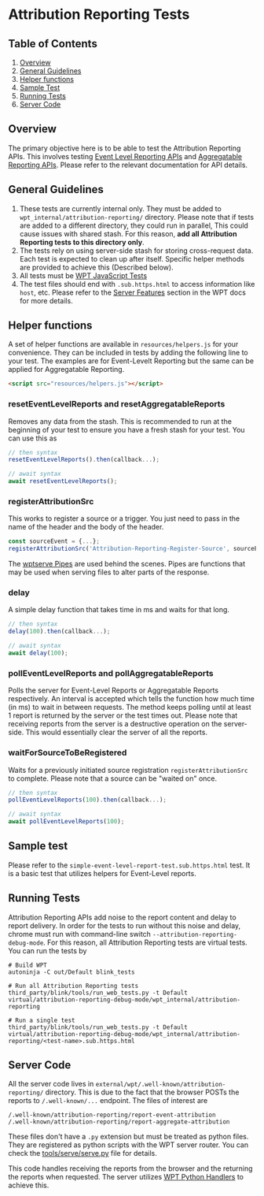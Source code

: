 # Attribution Reporting Tests

## Table of Contents

1.  [Overview](#overview)
2.  [General Guidelines](#general-guidelines)
3.  [Helper functions](#helper-functions)
4.  [Sample Test](#sample-test)
5.  [Running Tests](#running-tests)
6.  [Server Code](#server-code)

## Overview

The primary objective here is to be able to test the Attribution Reporting APIs.
This involves testing
[Event Level Reporting APIs](https://github.com/WICG/conversion-measurement-api/blob/main/EVENT.md)
and
[Aggregatable Reporting APIs](https://github.com/WICG/conversion-measurement-api/blob/main/AGGREGATE.md).
Please refer to the relevant documentation for API details.

## General Guidelines

1.  These tests are currently internal only. They must be added to
    `wpt_internal/attribution-reporting/` directory. Please note that if tests
    are added to a different directory, they could run in parallel, This could
    cause issues with shared stash. For this reason, **add all Attribution
    Reporting tests to this directory only**.
2.  The tests rely on using server-side stash for storing cross-request data.
    Each test is expected to clean up after itself. Specific helper methods are
    provided to achieve this (Described below).
3.  All tests must be
    [WPT JavaScript Tests](https://web-platform-tests.org/writing-tests/testharness.html)
4.  The test files should end with `.sub.https.html` to access information like
    `host`, etc. Please refer to the
    [Server Features](https://web-platform-tests.org/writing-tests/server-features.html#tests-involving-multiple-origins)
    section in the WPT docs for more details.

## Helper functions

A set of helper functions are available in `resources/helpers.js` for your
convenience. They can be included in tests by adding the following line to your
test. The examples are for Event-Levelt Reporting but the same can be applied
for Aggregatable Reporting.

```html
<script src="resources/helpers.js"></script>
```

### resetEventLevelReports and resetAggregatableReports

Removes any data from the stash. This is recommended to run at the beginning of
your test to ensure you have a fresh stash for your test. You can use this as

```javascript
// then syntax
resetEventLevelReports().then(callback...);

// await syntax
await resetEventLevelReports();
```

### registerAttributionSrc

This works to register a source or a trigger. You just need to pass in the name
of the header and the body of the header.

```javascript
const sourceEvent = {...};
registerAttributionSrc('Attribution-Reporting-Register-Source', sourceEvent);
```

The
[wptserve Pipes](https://web-platform-tests.org/writing-tests/server-pipes.html)
are used behind the scenes. Pipes are functions that may be used when serving
files to alter parts of the response.

### delay

A simple delay function that takes time in ms and waits for that long.

```javascript
// then syntax
delay(100).then(callback...);

// await syntax
await delay(100);
```

### pollEventLevelReports and pollAggregatableReports

Polls the server for Event-Level Reports or Aggregatable Reports respectively.
An interval is accepted which tells the function how much time (in ms) to wait
in between requests. The method keeps polling until at least 1 report is
returned by the server or the test times out. Please note that receiving reports
from the server is a destructive operation on the server-side. This would
essentially clear the server of all the reports.

### waitForSourceToBeRegistered

Waits for a previously initiated source registration `registerAttributionSrc` to
complete. Please note that a source can be "waited on" once.

```javascript
// then syntax
pollEventLevelReports(100).then(callback...);

// await syntax
await pollEventLevelReports(100);
```

## Sample test

Please refer to the `simple-event-level-report-test.sub.https.html` test. It is
a basic test that utilizes helpers for Event-Level reports.

## Running Tests

Attribution Reporting APIs add noise to the report content and delay to report
delivery. In order for the tests to run without this noise and delay, chrome
must run with command-line switch `--attribution-reporting-debug-mode`. For this reason,
all Attribution Reporting tests are virtual tests. You can run the tests by

```shell
# Build WPT
autoninja -C out/Default blink_tests

# Run all Attribution Reporting tests
third_party/blink/tools/run_web_tests.py -t Default virtual/attribution-reporting-debug-mode/wpt_internal/attribution-reporting

# Run a single test
third_party/blink/tools/run_web_tests.py -t Default virtual/attribution-reporting-debug-mode/wpt_internal/attribution-reporting/<test-name>.sub.https.html
```

## Server Code

All the server code lives in `external/wpt/.well-known/attribution-reporting/`
directory. This is due to the fact that the browser POSTs the reports to
`/.well-known/...` endpoint. The files of interest are

```shell
/.well-known/attribution-reporting/report-event-attribution
/.well-known/attribution-reporting/report-aggregate-attribution
```

These files don't have a `.py` extension but must be treated as python files.
They are registered as python scripts with the WPT server router. You can check
the
[tools/serve/serve.py](https://github.com/web-platform-tests/wpt/blob/master/tools/serve/serve.py#L573-L574)
file for details.

This code handles receiving the reports from the browser and the returning the
reports when requested. The server utilizes
[WPT Python Handlers](https://web-platform-tests.org/writing-tests/python-handlers/index.html)
to achieve this.
